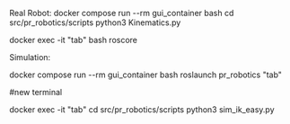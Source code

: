 
Real Robot:
  docker compose run --rm gui_container bash
  cd src/pr_robotics/scripts
  python3 Kinematics.py
  
  docker exec -it "tab" bash
  roscore

Simulation:

  docker compose run --rm gui_container bash
  roslaunch pr_robotics "tab"

  #new terminal

  docker exec -it "tab"
  cd src/pr_robotics/scripts
  python3  sim_ik_easy.py
